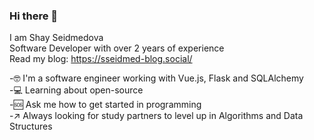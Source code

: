 ### Hi there 👋

I am Shay Seidmedova  
Software Developer with over 2 years of experience  
Read my blog: https://sseidmed-blog.social/

-🤓 I'm a software engineer working with Vue.js, Flask and SQLAlchemy  
-💻 Learning about open-source     
-🆘 Ask me how to get started in programming   
-↗ Always looking for study partners to level up in Algorithms and Data Structures  
